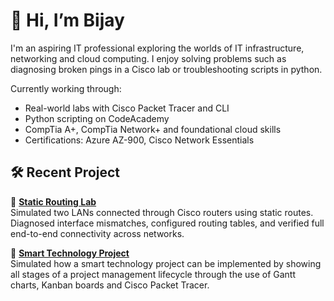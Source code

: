 # 👋 Hi, I’m Bijay 

I'm an aspiring IT  professional exploring the worlds of IT infrastructure, networking  and cloud computing. I enjoy solving problems such as diagnosing broken pings in a Cisco lab or troubleshooting scripts in python.

Currently working through:
- Real-world labs with Cisco Packet Tracer and CLI
- Python scripting on CodeAcademy
- CompTia A+, CompTia Network+ and foundational cloud skills
- Certifications: Azure AZ-900, Cisco Network Essentials

## 🛠 Recent Project

📂 **[Static Routing Lab](https://github.com/BA-cybersec/static-routing-lab)**  
Simulated two LANs connected through Cisco routers using static routes. Diagnosed interface mismatches, configured routing tables, and verified full end-to-end connectivity across networks.

📂 **[Smart Technology Project](https://github.com/BA-cybersec/Smart-Technology-project)**  
Simulated how a smart technology project can be implemented by showing all stages of a project management lifecycle through the use of Gantt charts, Kanban boards and Cisco Packet Tracer.
